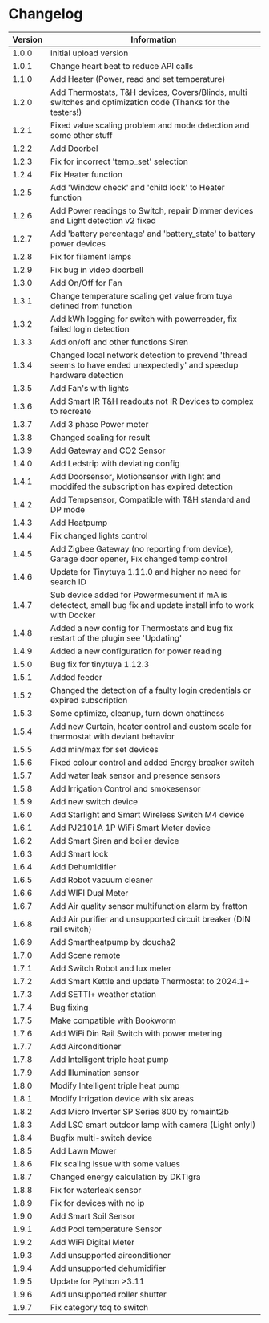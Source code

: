 # Changelog

| Version | Information|
| ----- | ---------- |
| 1.0.0 | Initial upload version |
| 1.0.1 | Change heart beat to reduce API calls |
| 1.1.0 | Add Heater (Power, read and set temperature) |
| 1.2.0 | Add Thermostats, T&H devices, Covers/Blinds, multi switches and optimization code (Thanks for the testers!) |
| 1.2.1 | Fixed value scaling problem and mode detection and some other stuff |
| 1.2.2 | Add Doorbel |
| 1.2.3 | Fix for incorrect 'temp_set' selection |
| 1.2.4 | Fix Heater function |
| 1.2.5 | Add 'Window check' and 'child lock' to Heater function |
| 1.2.6 | Add Power readings to Switch, repair Dimmer devices and Light detection v2 fixed |
| 1.2.7 | Add 'battery percentage' and 'battery_state' to battery power devices |
| 1.2.8 | Fix for filament lamps |
| 1.2.9 | Fix bug in video doorbell |
| 1.3.0 | Add On/Off for Fan |
| 1.3.1 | Change temperature scaling get value from tuya defined from function |
| 1.3.2 | Add kWh logging for switch with powerreader, fix failed login detection |
| 1.3.3 | Add on/off and other functions Siren |
| 1.3.4 | Changed local network detection to prevend 'thread seems to have ended unexpectedly' and speedup hardware detection |
| 1.3.5 | Add Fan's with lights |
| 1.3.6 | Add Smart IR T&H readouts not IR Devices to complex to recreate |
| 1.3.7 | Add 3 phase Power meter |
| 1.3.8 | Changed scaling for result |
| 1.3.9 | Add Gateway and CO2 Sensor |
| 1.4.0 | Add Ledstrip with deviating config |
| 1.4.1 | Add Doorsensor, Motionsensor with light and moddifed the subscription has expired detection |
| 1.4.2 | Add Tempsensor, Compatible with T&H standard and DP mode |
| 1.4.3 | Add Heatpump |
| 1.4.4 | Fix changed lights control |
| 1.4.5 | Add Zigbee Gateway (no reporting from device), Garage door opener, Fix changed temp control |
| 1.4.6 | Update for Tinytuya 1.11.0 and higher no need for search ID |
| 1.4.7 | Sub device added for Powermesument if mA is detectect, small bug fix and update install info to work with Docker |
| 1.4.8 | Added a new config for Thermostats and bug fix restart of the plugin see 'Updating' |
| 1.4.9 | Added a new configuration for power reading |
| 1.5.0 | Bug fix for tinytuya 1.12.3 |
| 1.5.1 | Added feeder |
| 1.5.2 | Changed the detection of a faulty login credentials or expired subscription |
| 1.5.3 | Some optimize, cleanup, turn down chattiness |
| 1.5.4 | Add new Curtain, heater control and custom scale for thermostat with deviant behavior |
| 1.5.5 | Add min/max for set devices |
| 1.5.6 | Fixed colour control and added Energy breaker switch|
| 1.5.7 | Add water leak sensor and presence sensors |
| 1.5.8 | Add Irrigation Control and smokesensor |
| 1.5.9 | Add new switch device |
| 1.6.0 | Add Starlight and Smart Wireless Switch M4 device |
| 1.6.1 | Add PJ2101A 1P WiFi Smart Meter device |
| 1.6.2 | Add Smart Siren and boiler device |
| 1.6.3 | Add Smart lock |
| 1.6.4 | Add Dehumidifier |
| 1.6.5 | Add Robot vacuum cleaner |
| 1.6.6 | Add WIFI Dual Meter |
| 1.6.7 | Add Air quality sensor multifunction alarm by fratton |
| 1.6.8 | Add Air purifier and unsupported circuit breaker (DIN rail switch) |
| 1.6.9 | Add Smartheatpump by doucha2 |
| 1.7.0 | Add Scene remote |
| 1.7.1 | Add Switch Robot and lux meter |
| 1.7.2 | Add Smart Kettle and update Thermostat to 2024.1+ |
| 1.7.3 | Add SETTI+ weather station |
| 1.7.4 | Bug fixing |
| 1.7.5 | Make compatible with Bookworm |
| 1.7.6 | Add WiFi Din Rail Switch with power metering |
| 1.7.7 | Add Airconditioner |
| 1.7.8 | Add Intelligent triple heat pump |
| 1.7.9 | Add Illumination sensor |
| 1.8.0 | Modify Intelligent triple heat pump |
| 1.8.1 | Modify Irrigation device with six areas |
| 1.8.2 | Add Micro Inverter SP Series 800 by romaint2b |
| 1.8.3 | Add LSC smart outdoor lamp with camera (Light only!) |
| 1.8.4 | Bugfix multi-switch device |
| 1.8.5 | Add Lawn Mower |
| 1.8.6 | Fix scaling issue with some values |
| 1.8.7 | Changed energy calculation by DKTigra |
| 1.8.8 | Fix for waterleak sensor |
| 1.8.9 | Fix for devices with no ip |
| 1.9.0 | Add Smart Soil Sensor |
| 1.9.1 | Add Pool temperature Sensor |
| 1.9.2 | Add WiFi Digital Meter |
| 1.9.3 | Add unsupported airconditioner |
| 1.9.4 | Add unsupported dehumidifier |
| 1.9.5 | Update for Python >3.11 |
| 1.9.6 | Add unsupported roller shutter |
| 1.9.7 | Fix category tdq to switch |